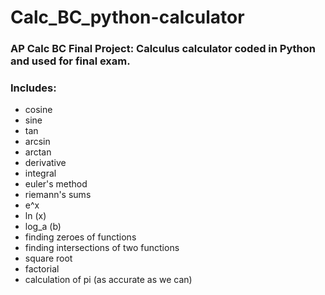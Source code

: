 # Calc_BC_python-calculator
### AP Calc BC Final Project: Calculus calculator coded in Python and used for final exam.
### Includes:
* cosine
* sine
* tan
* arcsin
* arctan
* derivative
* integral
* euler's method
* riemann's sums
* e^x
* ln (x)
* log_a (b)
* finding zeroes of functions
* finding intersections of two functions
* square root
* factorial
* calculation of pi (as accurate as we can)
